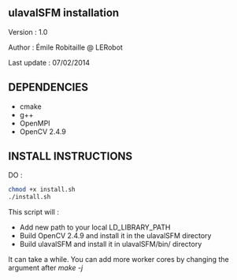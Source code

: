 ulavalSFM installation
----------------------

Version : 1.0

Author : Émile Robitaille @ LERobot

Last update : 07/02/2014

DEPENDENCIES
------------

* cmake
* g++
* OpenMPI
* OpenCV 2.4.9


INSTALL INSTRUCTIONS
--------------------

DO :

```Bash
chmod +x install.sh
./install.sh
```

This script will :

- Add new path to your local LD\_LIBRARY\_PATH
- Build OpenCV 2.4.9 and install it in the ulavalSFM directory
- Build ulavalSFM and install it in ulavalSFM/bin/ directory

It can take a while. You can add more worker cores by changing the argument after _make -j_
